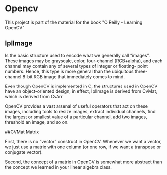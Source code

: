 # Opencv

This project is part of the material for the book "O Reilly - Learning OpenCV"

## IplImage
Is the basic structure used to encode what we generally call “images”. These images may be grayscale, color, four-channel (RGB+alpha), and each channel may contain any of several types of integer or floating- point numbers. Hence, this type is more general than the ubiquitous three-channel 8-bit RGB image that immediately comes to mind.

Even though OpenCV is implemented in C, the structures used in OpenCV have an object-oriented design; in effect, IplImage is derived from CvMat, which is derived from CvArr

OpenCV provides a vast arsenal of useful operators that act on these images, including tools to resize images, extract individual channels, find the largest or smallest value of a particular channel, add two images, threshold an image, and so on.

##CVMat Matrix 

First, there is no “vector” construct in OpenCV. Whenever we want a vector, we just use a matrix with one column (or one row, if we want a transpose or conjugate vector). 

Second, the concept of a matrix in OpenCV is somewhat more abstract than the concept we learned in your linear algebra class.